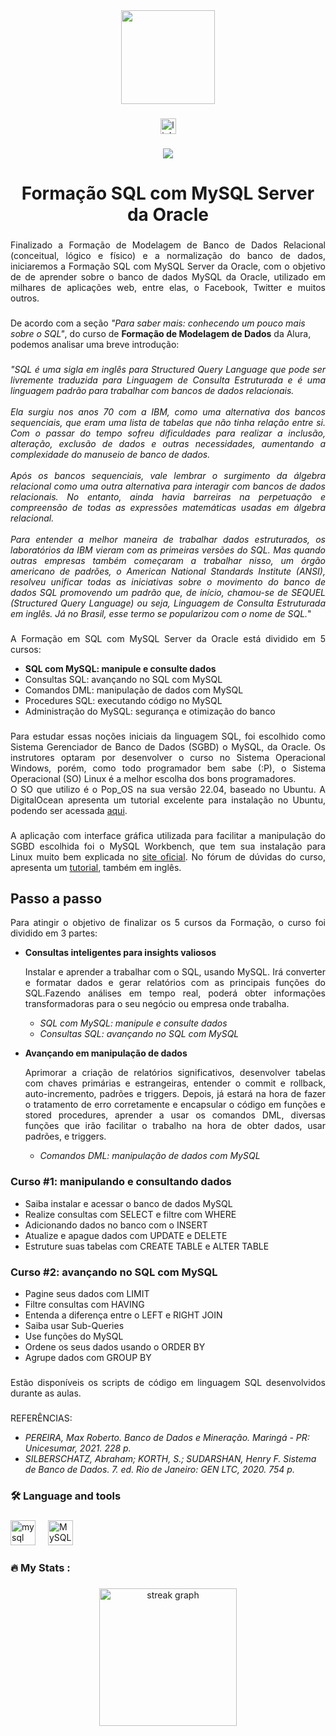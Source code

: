 <div align="center">
  <img height="150" src="https://camo.githubusercontent.com/62da68eb62b1e5f175f7d1f0191dd89a653d7908feb22d37d4a0ab07365d6791/68747470733a2f2f6d656469612e67697068792e636f6d2f6d656469612f4d3967624264396e6244724f5475314d71782f67697068792e676966"  />
</div>

###

<div align="center">
  <a href="https://www.linkedin.com/in/carlos-campanari/" target="_blank">
    <img src="https://img.shields.io/static/v1?message=LinkedIn&logo=linkedin&label=&color=0077B5&logoColor=white&labelColor=&style=for-the-badge" height="25" alt="linkedin logo"  />
  </a>
</div>

###

<div align="center">
  <img src="https://visitor-badge.laobi.icu/badge?page_id=ccampa896.ccampa896&"  />
</div>

###

<h1 align="center">Formação SQL com MySQL Server da Oracle</h1>

###

<p align="justify">Finalizado a Formação de Modelagem de Banco de Dados Relacional (conceitual, lógico e físico) e a normalização do banco de dados, iniciaremos a Formação SQL com MySQL Server da Oracle, com o objetivo de de aprender sobre o banco de dados MySQL da Oracle, utilizado em milhares de aplicações web, entre elas, o Facebook, Twitter e muitos outros. </p>

###

<p align="left">De acordo com a seção <i>"Para saber mais: conhecendo um pouco mais sobre o SQL"</i>, do curso de <strong>Formação de Modelagem de Dados</strong> da Alura, podemos analisar uma breve introdução:</p>

###

<p align="justify"><i>"SQL é uma sigla em inglês para Structured Query Language que pode ser livremente traduzida para Linguagem de Consulta Estruturada e é uma linguagem padrão para trabalhar com bancos de dados relacionais.<br><br>Ela surgiu nos anos 70 com a IBM, como uma alternativa dos bancos sequenciais, que eram uma lista de tabelas que não tinha relação entre si. Com o passar do tempo sofreu dificuldades para realizar a inclusão, alteração, exclusão de dados e outras necessidades, aumentando a complexidade do manuseio de banco de dados.<br><br>Após os bancos sequenciais, vale lembrar o surgimento da álgebra relacional como uma outra alternativa para interagir com bancos de dados relacionais. No entanto, ainda havia barreiras na perpetuação e compreensão de todas as expressões matemáticas usadas em álgebra relacional.<br><br>Para entender a melhor maneira de trabalhar dados estruturados, os laboratórios da IBM vieram com as primeiras versões do SQL. Mas quando outras empresas também começaram a trabalhar nisso, um órgão americano de padrões, o American National Standards Institute (ANSI), resolveu unificar todas as iniciativas sobre o movimento do banco de dados SQL promovendo um padrão que, de início, chamou-se de SEQUEL (Structured Query Language) ou seja, Linguagem de Consulta Estruturada em inglês. Já no Brasil, esse termo se popularizou com o nome de SQL.</i>"</p>

###

<p align="justify">A Formação em SQL com MySQL Server da Oracle está dividido em 5 cursos:</p>
<ul>
    <li><strong>SQL com MySQL: manipule e consulte dados</strong></li>
    <li>Consultas SQL: avançando no SQL com MySQL</li>
    <li>Comandos DML: manipulação de dados com MySQL</li>
    <li>Procedures SQL: executando código no MySQL</li>
    <li>Administração do MySQL: segurança e otimização do banco</li>
</ul>

###

<p align="justify">Para estudar essas noções iniciais da linguagem SQL, foi escolhido como Sistema Gerenciador de Banco de Dados (SGBD) o MySQL, da Oracle. Os instrutores optaram por desenvolver o curso no Sistema Operacional Windows, porém, como todo programador bem sabe (:P), o Sistema Operacional (SO) Linux é a melhor escolha dos bons programadores.<br>O SO que utilizo é o Pop_OS na sua versão 22.04, baseado no Ubuntu. A DigitalOcean apresenta um tutorial excelente para instalação no Ubuntu, podendo ser acessada <a href="https://www.digitalocean.com/community/tutorials/how-to-install-mysql-on-ubuntu-20-04-pt" target="_blank">aqui</a>.</p>

###

<p align="justify">A aplicação com interface gráfica utilizada para facilitar a manipulação do SGBD escolhida foi o MySQL Workbench, que tem sua instalação para Linux muito bem explicada no <a href="https://dev.mysql.com/doc/workbench/en/wb-installing-linux.html" target="_blank">site oficial</a>. No fórum de dúvidas do curso, apresenta um <a href="https://cursos.alura.com.br/forum/topico-instalacao-linux-ubuntu-22-04-229037" target="_blank">tutorial</a>, também em inglês.</p>

###

<h2 align="left">Passo a passo</h2>

<p align="justify">Para atingir o objetivo de finalizar os 5 cursos da Formação, o curso foi dividido em 3 partes:</p>

<ul>
    <li><p><strong>Consultas inteligentes para insights valiosos</strong></p>
    <p align="justify">Instalar e aprender a trabalhar com o SQL, usando MySQL. Irá converter e formatar dados e gerar relatórios com as principais funções do SQL.Fazendo análises em tempo real, poderá obter informações transformadoras para o seu negócio ou empresa onde trabalha.</p></li>
      <ul>
          <li><i>SQL com MySQL: manipule e consulte dados</i></li>
          <li><i>Consultas SQL: avançando no SQL com MySQL</i></li>
      </ul>
    <li><p><strong>Avançando em manipulação de dados</strong></p>
    <p align="justify">Aprimorar a criação de relatórios significativos, desenvolver tabelas com chaves primárias e estrangeiras, entender o commit e rollback, auto-incremento, padrões e triggers. Depois, já estará na hora de fazer o tratamento de erro corretamente e encapsular o código em funções e stored procedures, aprender a usar os comandos DML, diversas funções que irão facilitar o trabalho na hora de obter dados, usar padrões, e triggers.</p></li>
      <ul>
        <li><i>Comandos DML: manipulação de dados com MySQL</i></li>
      </ul>

</ul>

###

<h3 align="left">Curso #1: manipulando e consultando dados</h3>

<ul>
    <li>Saiba instalar e acessar o banco de dados MySQL</li>
    <li>Realize consultas com SELECT e filtre com WHERE</li>
    <li>Adicionando dados no banco com o INSERT</li>
    <li>Atualize e apague dados com UPDATE e DELETE</li>
    <li>Estruture suas tabelas com CREATE TABLE e ALTER TABLE</li>
</ul>

###

<h3 align="left">Curso #2: avançando no SQL com MySQL</h3>

<ul>
    <li>Pagine seus dados com LIMIT</li>
    <li>Filtre consultas com HAVING</li>
    <li>Entenda a diferença entre o LEFT e RIGHT JOIN</li>
    <li>Saiba usar Sub-Queries</li>
    <li>Use funções do MySQL</li>
    <li>Ordene os seus dados usando o ORDER BY</li>
    <li>Agrupe dados com GROUP BY</li>
</ul>

###

<p align="justify">Estão disponíveis os scripts de código em linguagem SQL desenvolvidos durante as aulas.</p>

###

<p align="left">REFERÊNCIAS:</p>
<ul>
  <li><i>PEREIRA, Max Roberto. Banco de Dados e Mineração. Maringá - PR: Unicesumar, 2021. 228 p.</i></li>
  <li><i>SILBERSCHATZ, Abraham; KORTH, S.; SUDARSHAN, Henry F. Sistema de Banco de Dados. 7. ed. Rio de Janeiro: GEN LTC, 2020. 754 p.</i></li>
</ul>

###

<h3 align="left">🛠 Language and tools</h3>

###

<div align="left">
  <img src="https://cdn.jsdelivr.net/gh/devicons/devicon/icons/mysql/mysql-original.svg" height="40" alt="mysql logo"  />
  <img width="12" />
  <img src="./mysql_workbench.png" height="40" alt="MySQL Workbench"  />
</div>

###

<h3 align="left">🔥   My Stats :</h3>

###

<div align="center">
  <img src="https://streak-stats.demolab.com?user=ccampa896&locale=en&mode=daily&theme=dark&hide_border=false&border_radius=5&order=3" height="220" alt="streak graph"  />
</div>

###
